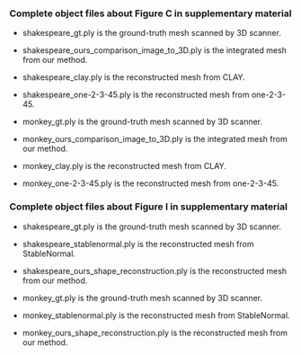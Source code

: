 ### Complete object files about Figure C in supplementary material
- shakespeare_gt.ply is the ground-truth mesh scanned by 3D scanner.
- shakespeare_ours_comparison_image_to_3D.ply is the integrated mesh from our method.
- shakespeare_clay.ply is the reconstructed mesh from CLAY.
- shakespeare_one-2-3-45.ply is the reconstructed mesh from one-2-3-45.

- monkey_gt.ply is the ground-truth mesh scanned by 3D scanner.
- monkey_ours_comparison_image_to_3D.ply is the integrated mesh from our method.
- monkey_clay.ply is the reconstructed mesh from CLAY.
- monkey_one-2-3-45.ply is the reconstructed mesh from one-2-3-45.

### Complete object files about Figure I in supplementary material
- shakespeare_gt.ply is the ground-truth mesh scanned by 3D scanner.
- shakespeare_stablenormal.ply is the reconstructed mesh from StableNormal.
- shakespeare_ours_shape_reconstruction.ply is the reconstructed mesh from our method.

- monkey_gt.ply is the ground-truth mesh scanned by 3D scanner.
- monkey_stablenormal.ply is the reconstructed mesh from StableNormal.
- monkey_ours_shape_reconstruction.ply is the reconstructed mesh from our method.
